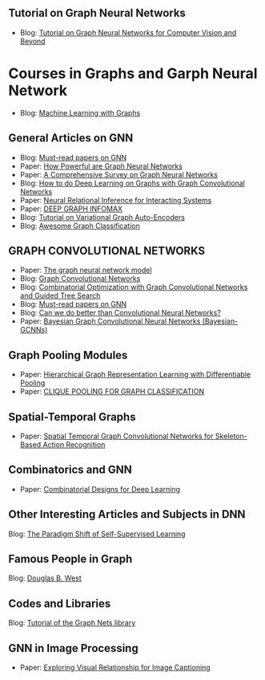 
## <a name='tutorial'>Tutorial on Graph Neural Networks</a>
 * Blog: [Tutorial on Graph Neural Networks for Computer Vision and Beyond](https://medium.com/@BorisAKnyazev/tutorial-on-graph-neural-networks-for-computer-vision-and-beyond-part-1-3d9fada3b80d)
 
 # <a name='course'>Courses in Graphs and Garph Neural Network</a>
  * Blog: [Machine Learning with Graphs](http://web.stanford.edu/class/cs224w/index.html)
 
## <a name='general'>General Articles on GNN</a>
 * Blog: [Must-read papers on GNN](https://github.com/thunlp/GNNPapers)
 * Paper: [How Powerful are Graph Neural Networks](https://arxiv.org/abs/1810.00826)
 * Paper: [A Comprehensive Survey on Graph Neural Networks](https://arxiv.org/abs/1901.00596)
 * Blog: [How to do Deep Learning on Graphs with Graph Convolutional Networks](https://towardsdatascience.com/how-to-do-deep-learning-on-graphs-with-graph-convolutional-networks-62acf5b143d0)
 * Paper: [Neural Relational Inference for Interacting Systems](https://arxiv.org/abs/1802.04687)
 * Paper: [DEEP GRAPH INFOMAX](https://arxiv.org/abs/1809.10341)
 * Blog: [Tutorial on Variational Graph Auto-Encoders](https://towardsdatascience.com/tutorial-on-variational-graph-auto-encoders-da9333281129)
 * Blog: [Awesome Graph Classification](https://github.com/benedekrozemberczki/awesome-graph-classification)

## <a name='gnn'>GRAPH CONVOLUTIONAL NETWORKS</a>
  * Paper: [The graph neural network model](https://persagen.com/files/misc/scarselli2009graph.pdf) 
  * Blog: [Graph Convolutional Networks](http://tkipf.github.io/graph-convolutional-networks/)
  * Blog: [Combinatorial Optimization with Graph Convolutional Networks and Guided Tree Search](https://github.com/intel-isl/nphard)
  * Blog: [Must-read papers on GNN](https://github.com/thunlp/GNNPapers)
  * Blog: [Can we do better than Convolutional Neural Networks?](https://towardsdatascience.com/can-we-do-better-than-convolutional-neural-networks-46ed90fed807)
  * Paper: [Bayesian Graph Convolutional Neural Networks (Bayesian-GCNNs)](https://arxiv.org/abs/1811.11103v1)

## <a name='poolinggnn'>Graph Pooling Modules</a>
 * Paper: [Hierarchical Graph Representation Learning with Differentiable Pooling](https://arxiv.org/abs/1806.08804)
 * Paper: [CLIQUE POOLING FOR GRAPH CLASSIFICATION](https://rlgm.github.io/papers/56.pdf)

## <a name='spatial-temporal'>Spatial-Temporal Graphs</a>
 * Paper: [Spatial Temporal Graph Convolutional Networks for Skeleton-Based Action Recognition](https://arxiv.org/abs/1801.07455)
 
## <a name='combinatorics'>Combinatorics and GNN</a>
 * Paper: [Combinatorial Designs for Deep Learning](https://arxiv.org/abs/1809.08404)

## <a name='articles'>Other Interesting Articles and Subjects in DNN</a>
 Blog: [The Paradigm Shift of Self-Supervised Learning](https://medium.com/intuitionmachine/the-paradigm-shift-of-self-supervised-learning-744a6819ce08)
 
## <a name="people">Famous People in Graph</a>
  Blog: [Douglas B. West](https://faculty.math.illinois.edu/~west/)

## <a name="code">Codes and Libraries</a>
 Blog: [Tutorial of the Graph Nets library](https://colab.research.google.com/github/deepmind/graph_nets/blob/master/graph_nets/demos/graph_nets_basics.ipynb#scrollTo=Tc355RxEak3h)
 
 ## <a name="image">GNN in Image Processing</a>
  * Paper: [Exploring Visual Relationship for Image Captioning](https://arxiv.org/abs/1809.07041)
